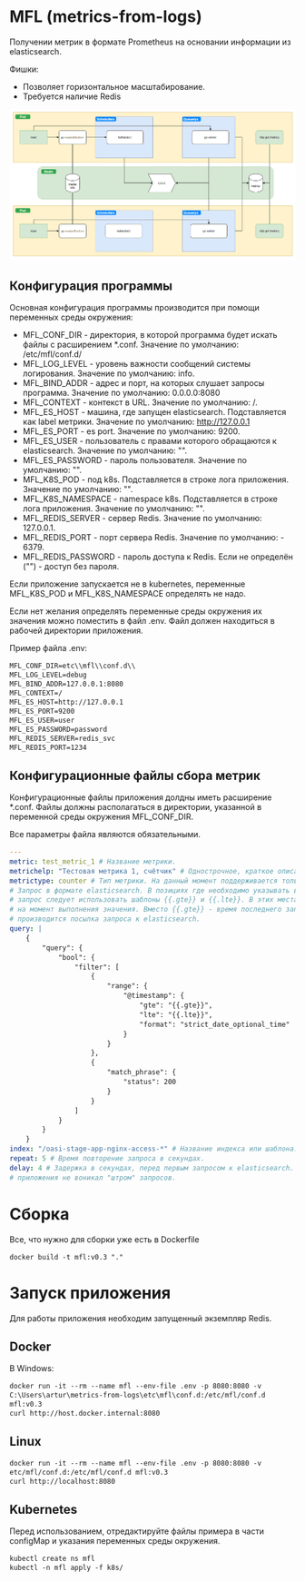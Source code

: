 # MFL (metrics-from-logs) 
Получении метрик в формате Prometheus на основании информации из elasticsearch.

Фишки:
* Позволяет горизонтальное масштабирование.
* Требуется наличие Redis

![schema](images/scheme1.png)

## Конфигурация программы

Основная конфигурация программы производится при помощи переменных среды окружения:

* MFL_CONF_DIR - директория, в которой программа будет искать файлы с расширением *.conf. Значение по умолчанию: /etc/mfl/conf.d/
* MFL_LOG_LEVEL  - уровень важности сообщений системы логирования. Значение по умолчанию: info.
* MFL_BIND_ADDR - адрес и порт, на которых слушает запросы программа. Значение по умолчанию: 0.0.0.0:8080
* MFL_CONTEXT - контекст в URL. Значение по умолчанию: /.
* MFL_ES_HOST - машина, где запущен elasticsearch. Подставляется как label метрики. Значение по умолчанию: http://127.0.0.1
* MFL_ES_PORT - es port. Значение по умолчанию: 9200.
* MFL_ES_USER - пользователь с правами которого обращаются к elasticsearch. Значение по умолчанию: "".
* MFL_ES_PASSWORD - пароль пользователя. Значение по умолчанию: "".
* MFL_K8S_POD - под k8s. Подставляется в строке лога приложения. Значение по умолчанию: "".
* MFL_K8S_NAMESPACE - namespace k8s. Подставляется в строке лога приложения. Значение по умолчанию: "".
* MFL_REDIS_SERVER - сервер Redis. Значение по умолчанию: 127.0.0.1.
* MFL_REDIS_PORT - порт сервера Redis. Значение по умолчанию: - 6379.
* MFL_REDIS_PASSWORD - пароль доступа к Redis. Если не определён ("") - доступ без пароля.

Если приложение запускается не в kubernetes, переменные MFL_K8S_POD и MFL_K8S_NAMESPACE определять не надо.

Если нет желания определять переменные среды окружения их значения можно поместить в файл .env. Файл должен находиться в рабочей директории приложения.

Пример файла .env:

```
MFL_CONF_DIR=etc\\mfl\\conf.d\\
MFL_LOG_LEVEL=debug
MFL_BIND_ADDR=127.0.0.1:8080
MFL_CONTEXT=/
MFL_ES_HOST=http://127.0.0.1
MFL_ES_PORT=9200
MFL_ES_USER=user
MFL_ES_PASSWORD=password
MFL_REDIS_SERVER=redis_svc
MFL_REDIS_PORT=1234
```

## Конфигурационные файлы сбора метрик

Конфигурационные файлы приложения долдны иметь расширение *.conf. Файлы должны располагаться в директории, указанной в переменной
среды окружения MFL_CONF_DIR.

Все параметры файла являются обязательными.

```yaml
---
metric: test_metric_1 # Название метрики. 
metrichelp: "Тестовая метрика 1, счётчик" # Однострочное, краткое описание метрики.
metrictype: counter # Тип метрики. На данный момент поддерживается только тип counter.
# Запрос в формате elasticsearch. В позициях где необходимо указывать время, ограничивающее
# запрос следует использовать шаблоны {{.gte}} и {{.lte}}. В этих местах приложение подставит необходимые 
# на момент выполнения значения. Вместо {{.gte}} - время последнего запроса. Вместо {{.lte}} - время,
# производится посылка запроса к elasticsearch. 
query: |    
    {     
        "query": {
            "bool": {
                "filter": [
                    {
                        "range": {
                            "@timestamp": {
                                "gte": "{{.gte}}",
                                "lte": "{{.lte}}",
                                "format": "strict_date_optional_time"
                            }
                        }
                    },
                    {
                        "match_phrase": {
                            "status": 200
                        }
                    }
                ]
            }
        }
    }
index: "/oasi-stage-app-nginx-access-*" # Название индекса или шаблона.
repeat: 5 # Время повторение запроса в секундах.
delay: 4 # Задержка в секундах, перед первым запросом к elasticsearch. Необходимо для того, что бы при включении
# приложения не воникал "штром" запросов.
```

# Сборка

Все, что нужно для сборки уже есть в Dockerfile

    docker build -t mfl:v0.3 "."

# Запуск приложения

Для работы приложения необходим запущенный экземпляр Redis.
## Docker

В Windows:

    docker run -it --rm --name mfl --env-file .env -p 8080:8080 -v C:\Users\artur\metrics-from-logs\etc\mfl\conf.d:/etc/mfl/conf.d mfl:v0.3
    curl http://host.docker.internal:8080

## Linux
    docker run -it --rm --name mfl --env-file .env -p 8080:8080 -v etc/mfl/conf.d:/etc/mfl/conf.d mfl:v0.3
    curl http://localhost:8080

## Kubernetes

Перед использованием, отредактируйте файлы примера в части configMap и указания переменных среды окружения.

    kubectl create ns mfl
    kubectl -n mfl apply -f k8s/
